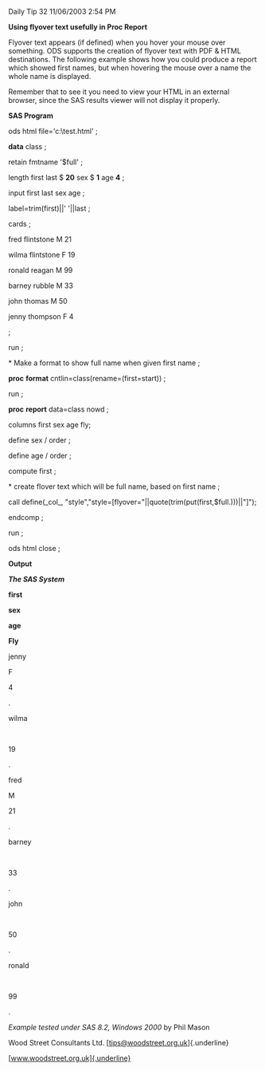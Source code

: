 Daily Tip 32 11/06/2003 2:54 PM

**Using flyover text usefully in Proc Report**

Flyover text appears (if defined) when you hover your mouse over
something. ODS supports the creation of flyover text with PDF & HTML
destinations. The following example shows how you could produce a report
which showed first names, but when hovering the mouse over a name the
whole name is displayed.

Remember that to see it you need to view your HTML in an external
browser, since the SAS results viewer will not display it properly.

**SAS Program**

ods html file=\'c:\\test.html\' ;

**data** class ;

retain fmtname \'\$full\' ;

length first last \$ **20** sex \$ **1** age **4** ;

input first last sex age ;

label=trim(first)\|\|\' \'\|\|last ;

cards ;

fred flintstone M 21

wilma flintstone F 19

ronald reagan M 99

barney rubble M 33

john thomas M 50

jenny thompson F 4

;

run ;

\* Make a format to show full name when given first name ;

**proc** **format** cntlin=class(rename=(first=start)) ;

run ;

**proc** **report** data=class nowd ;

columns first sex age fly;

define sex / order ;

define age / order ;

compute first ;

\* create flover text which will be full name, based on first name ;

call define(\_col\_,
\"style\",\"style=\[flyover=\"\|\|quote(trim(put(first,\$full.)))\|\|\"\]\");

endcomp ;

run ;

ods html close ;

**Output**

***The SAS System***

**first**

**sex**

**age**

**Fly**

jenny

F

4

.

wilma

 

19

.

fred

M

21

.

barney

 

33

.

john

 

50

.

ronald

 

99

.

*Example tested under SAS 8.2, Windows 2000* by Phil Mason

Wood Street Consultants Ltd. [tips@woodstreet.org.uk]{.underline}

[www.woodstreet.org.uk]{.underline}
